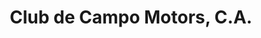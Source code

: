 ---
title: "Club de Campo Motors, C.A."
url: /san-antonio-de-los-altos/club-de-campo-motors-c-a/
shop: coche
---